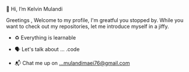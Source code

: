 👋 Hi, I’m Kelvin Mulandi



Greetings , Welcome to my profile, I'm greatful you stopped by. While you want to check out my repositories, let me introduce myself in a jiffy. 
 
- ♻️ Everything is learnable  

- 🗣️ Let's talk about ... .code

- 📬 Chat me up on ...mulandimaei76@gmail.com

<!---
aggviolinist/aggviolinist is a ✨ special ✨ repository because its `README.md` (this file) appears on your GitHub profile.
You can click the Preview link to take a look at your changes.
--->



